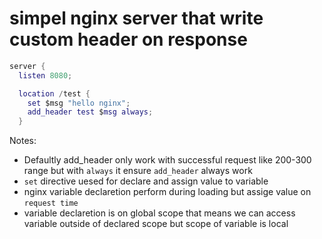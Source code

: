 # simpel nginx server that write custom header on response

```lua
server {
  listen 8080;

  location /test {
    set $msg "hello nginx";
    add_header test $msg always;
  }
```
Notes:
- Defaultly add_header only work with successful request like 200-300 range but with `always` it ensure `add_header` always work
- `set` directive uesed for declare and assign value to variable
- nginx variable declaretion perform during loading but assige value on `request time`
- variable declaretion is on global scope that means we can access variable outside of declared scope but scope of variable is local
